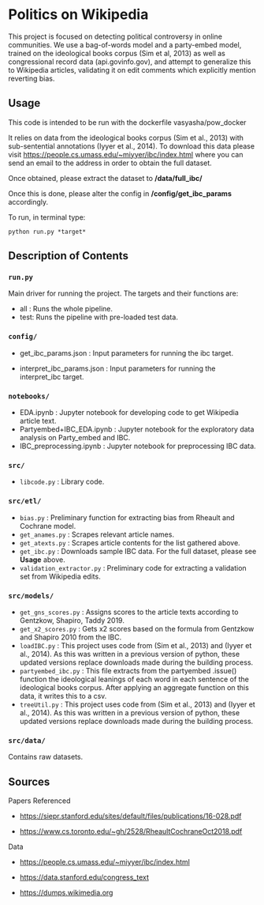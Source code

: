 # Politics on Wikipedia
This project is focused on detecting political controversy in online communities. We use a bag-of-words model and a party-embed model, trained on the ideological books corpus (Sim et al, 2013) as well as congressional record data (api.govinfo.gov), and attempt to generalize this to Wikipedia articles, validating it on edit comments which explicitly mention reverting bias.


## Usage

This code is intended to be run with the dockerfile vasyasha/pow_docker

It relies on data from the ideological books corpus (Sim et al., 2013) with sub-sentential annotations (Iyyer et al., 2014). To download this data please visit https://people.cs.umass.edu/~miyyer/ibc/index.html where you can send an email to the address in order to obtain the full dataset.

Once obtained, please extract the dataset to **/data/full_ibc/**

Once this is done, please alter the config in **/config/get_ibc_params** accordingly.

To run, in terminal type:
```
python run.py *target*
```

## Description of Contents

### `run.py`

Main driver for running the project. The targets and their functions are:
* all : Runs the whole pipeline.
* test: Runs the pipeline with pre-loaded test data.

### `config/`

* get_ibc_params.json : Input parameters for running the ibc target.

* interpret_ibc_params.json : Input parameters for running the interpret_ibc target.

### `notebooks/`

* EDA.ipynb : Jupyter notebook for developing code to get Wikipedia article text.
* Partyembed+IBC_EDA.ipynb : Jupyter notebook for the exploratory data analysis on Party_embed and IBC.
* IBC_preprocessing.ipynb : Jupyter notebook for preprocessing IBC data.

### `src/`

* `libcode.py` : Library code.

### `src/etl/`

* `bias.py` : Preliminary function for extracting bias from Rheault and Cochrane model.
* `get_anames.py` : Scrapes relevant article names.
* `get_atexts.py` : Scrapes article contents for the list gathered above.
* `get_ibc.py` : Downloads sample IBC data. For the full dataset, please see **Usage** above.
* `validation_extractor.py` : Preliminary code for extracting a validation set from Wikipedia edits.

### `src/models/`

* `get_gns_scores.py` : Assigns scores to the article texts according to Gentzkow, Shapiro, Taddy 2019.
* `get_x2_scores.py` : Gets x2 scores based on the formula from Gentzkow and Shapiro 2010 from the IBC.
* `loadIBC.py` : This project uses code from (Sim et al., 2013) and (Iyyer et al., 2014). As this was written in a previous version of python, these updated versions replace downloads made during the building process.
* `partyembed_ibc.py` : This file extracts from the partyembed .issue() function the ideological leanings of each word in each sentence of the ideological books corpus. After applying an aggregate function on this data, it writes this to a csv.
* `treeUtil.py` : This project uses code from (Sim et al., 2013) and (Iyyer et al., 2014). As this was written in a previous version of python, these updated versions replace downloads made during the building process.


### `src/data/`
Contains raw datasets.


## Sources

Papers Referenced
* https://siepr.stanford.edu/sites/default/files/publications/16-028.pdf

* https://www.cs.toronto.edu/~gh/2528/RheaultCochraneOct2018.pdf

Data
* https://people.cs.umass.edu/~miyyer/ibc/index.html

* https://data.stanford.edu/congress_text

* https://dumps.wikimedia.org

